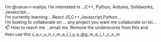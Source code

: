 I’m @varun-r-mallya.
I’m interested in ...C++, Python, Arduino, Solidworks, Javascript...<br>
I’m currently learning ...React JS,C++,Javascript,Python...<br>
I’m looking to collaborate on ... any project you want me collaborate on lol...<br>
📫 How to reach me ...email me. Remove the underscores from this and then use this  v_a_r_u_n_r_m_a_l_l_y_a_@_g_m_a_i_l_._c_o_m

<!---
varun-r-mallya/varun-r-mallya is a ✨ special ✨ repository because its `README.md` (this file) appears on your GitHub profile.
You can click the Preview link to take a look at your changes.
--->
